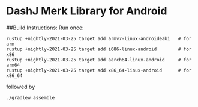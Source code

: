# DashJ Merk Library for Android

##Build Instructions:
Run once:
```shell
rustup +nightly-2021-03-25 target add armv7-linux-androideabi   # for arm
rustup +nightly-2021-03-25 target add i686-linux-android        # for x86
rustup +nightly-2021-03-25 target add aarch64-linux-android     # for arm64
rustup +nightly-2021-03-25 target add x86_64-linux-android      # for x86_64
```
followed by
```shell
./gradlew assemble
```